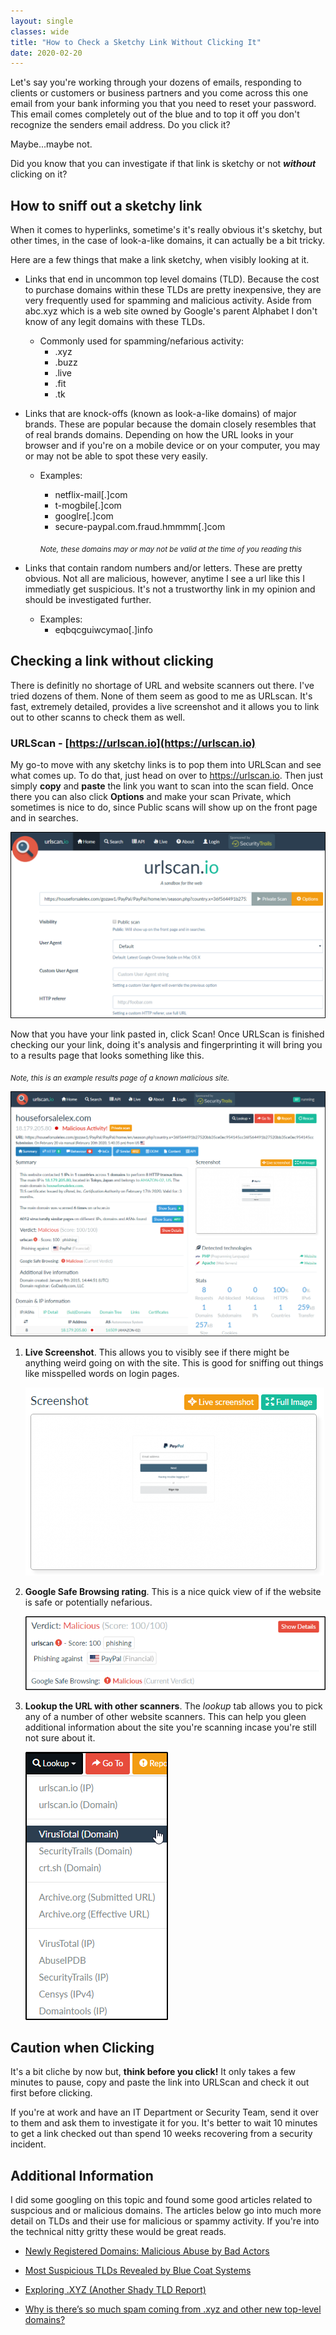 ```yaml
---
layout: single
classes: wide
title: "How to Check a Sketchy Link Without Clicking It"
date: 2020-02-20
---
```

Let's say you're working through your dozens of emails, responding to clients or customers or business partners and you come across this one email from your bank informing you that you need to reset your password. This email comes completely out of the blue and to top it off you don't recognize the senders email address. Do you click it?

Maybe...maybe not.

Did you know that you can investigate if that link is sketchy or not **_without_** clicking on it?

## How to sniff out a sketchy link

When it comes to hyperlinks, sometime's it's really obvious it's sketchy, but other times, in the case of look-a-like domains, it can actually be a bit tricky. 

Here are a few things that make a link sketchy, when visibly looking at it.

- Links that end in uncommon top level domains (TLD). Because the cost to purchase domains within these TLDs are pretty inexpensive, they are very frequently used for spamming and malicious activity. Aside from abc.xyz which is a web site owned by Google's parent Alphabet I don't know of any legit domains with these TLDs. 

    - Commonly used for spamming/nefarious activity:
        - .xyz
        - .buzz
        - .live
        - .fit
        - .tk

- Links that are knock-offs (known as look-a-like domains) of major brands. These are popular because the domain closely resembles that of real brands domains. Depending on how the URL looks in your browser and if you're on a mobile device or on your computer, you may or may not be able to spot these very easily.
    
    - Examples:
        - netflix-mail[.]com
        - t-mogbile[.]com
        - googlre[.]com
        - secure-paypal.com.fraud.hmmmm[.]com

        _<sub>Note, these domains may or may not be valid at the time of you reading this</sub>_

- Links that contain random numbers and/or letters. These are pretty obvious. Not all are malicious, however, anytime I see a url like this I immediatly get suspicious. It's not a trustworthy link in my opinion and should be investigated further.
    
    - Examples:
        - eqbqcguiwcymao[.]info


## Checking a link without clicking

There is definitly no shortage of URL and website scanners out there. I've tried dozens of them. None of them seem as good to me as URLscan. It's fast, extremely detailed, provides a live screenshot and it allows you to link out to other scanns to check them as well. 

### URLScan - [https://urlscan.io](https://urlscan.io)

My go-to move with any sketchy links is to pop them into URLScan and see what comes up. To do that, just head on over to https://urlscan.io. Then just simply **copy** and **paste** the link you want to scan into the scan field. Once there you can also click **Options** and make your scan Private, which sometimes is nice to do, since Public scans will show up on the front page and in searches. 

![urlscan.png](/assets/img/urlscan.png)

Now that you have your link pasted in, click Scan! Once URLScan is finished checking our your link, doing it's analysis and fingerprinting it will bring you to a results page that looks something like this. 

<sub>_Note, this is an example results page of a known malicious site._</sub>

![urlscan-resultsmalicious.png](/assets/img/urlscan-resultsmalicious.png)


1. **Live Screenshot**. This allows you to visibly see if there might be anything weird going on with the site. This is good for sniffing out things like misspelled words on login pages.

    ![urlscan-livescreenshot.png](/assets/img/urlscan-livescreenshot.png)

2. **Google Safe Browsing rating**. This is a nice quick view of if the website is safe or potentially nefarious.

    ![urlscan-googlesb.png](/assets/img/urlscan-googlesb.png)

3. **Lookup the URL with other scanners**. The _lookup_ tab allows you to pick any of a number of other website scanners. This can help you gleen additional information about the site you're scanning incase you're still not sure about it.

    ![urlscan-lookup.png](/assets/img/urlscan-lookup.png)

## Caution when Clicking

It's a bit cliche by now but, **think before you click!** It only takes a few minutes to pause, copy and paste the link into URLScan and check it out first before clicking.

If you're at work and have an IT Department or Security Team, send it over to them and ask them to investigate it for you. It's better to wait 10 minutes to get a link checked out than spend 10 weeks recovering from a security incident. 


## Additional Information
I did some googling on this topic and found some good articles related to suspcious and or malicious domains. The articles below go into much more detail on TLDs and their use for malicious or spammy activity. If you're into the technical nitty gritty these would be great reads.

- [Newly Registered Domains: Malicious Abuse by Bad Actors](https://unit42.paloaltonetworks.com/newly-registered-domains-malicious-abuse-by-bad-actors)

- [Most Suspicious TLDs Revealed by Blue Coat Systems](https://www.tripwire.com/state-of-security/security-data-protection/cyber-security/most-suspicious-tlds-revealed-by-blue-coat-systems)

- [Exploring .XYZ (Another Shady TLD Report)](https://www.symantec.com/connect/blogs/exploring-xyz-another-shady-tld-report)

- [Why is there’s so much spam coming from .xyz and other new top-level domains?](https://blog.f-secure.com/why-is-theres-so-much-spam-coming-from-xyz-and-other-new-top-level-domains)

